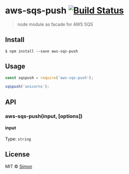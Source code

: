 # aws-sqs-push [![Build Status](https://travis-ci.org/SimonJang/sqslibrary.svg?branch=master)](https://travis-ci.org/SimonJang/sqslibrary)

> node module as facade for AWS SQS


## Install

```
$ npm install --save aws-sqs-push
```


## Usage

```js
const sqspush = require('aws-sqs-push');

sqspush('unicorns');
```


## API

### aws-sqs-push(input, [options])

#### input

Type: `string`

## License

MIT © [Simon](https://github.com/SimonJang)
